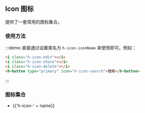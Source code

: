## Icon 图标

提供了一套常用的图标集合。

### 使用方法

:::demo 直接通过设置类名为 `h-icon-iconName` 来使用即可。例如：
```html
<i class="h-icon-edit"></i>
<i class="h-icon-share"></i>
<i class="h-icon-delete"></i>
<h-button type="primary" icon="h-icon-search">搜索</h-button>

```
:::

### 图标集合

<ul class="icon-list">
  <li v-for="name in ['info','error','success','warning','question','back','arrow-left','arrow-down','arrow-right','arrow-up','caret-left','caret-bottom','caret-top','caret-right','d-arrow-left','d-arrow-right','minus','plus','remove','circle-plus','remove-outline','circle-plus-outline','close','check','circle-close','circle-check','circle-close-outline','circle-check-outline','zoom-out','zoom-in','d-caret','sort','sort-down','sort-up','tickets','document','goods','sold-out','news','message','date','printer','time','bell','mobile-phone','service','view','menu','more','more-outline','star-on','star-off','location','location-outline','phone','phone-outline','picture','picture-outline','delete','search','edit','edit-outline','rank','refresh','share','setting','upload','upload2','download','loading']" :key="name">
    <span>
      <i :class="'h-icon-' + name"></i>
      <span class="icon-name">{{'h-icon-' + name}}</span>
    </span>
  </li>
</ul>
